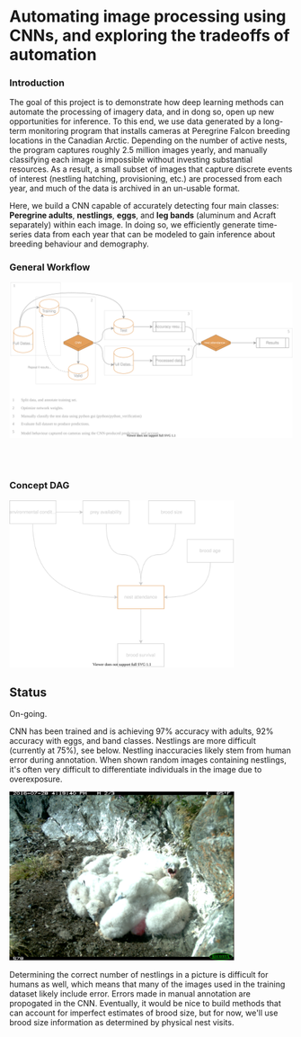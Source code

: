 # Automating image processing using CNNs, and exploring the tradeoffs of automation

### Introduction
The goal of this project is to demonstrate how deep learning methods can automate the processing of imagery data, and in dong so, open up new opportunities for inference. To this end, we use data generated by a long-term monitoring program that installs cameras at Peregrine Falcon breeding locations in the Canadian Arctic. Depending on the number of active nests, the program captures roughly 2.5 million images yearly, and manually classifying each image is impossible without investing substantial resources. As a result, a small subset of images that capture discrete events of interest (nestling hatching, provisioning, etc.) are processed from each year, and much of the data is archived in an un-usable format.


Here, we build a CNN capable of accurately detecting four main classes: **Peregrine adults**, **nestlings**, **eggs**, and **leg bands** (aluminum and Acraft separately) within each image. In doing so, we efficiently generate time-series data from each year that can be modeled to gain inference about breeding behaviour and demography. 



### General Workflow
<p float="center">
  <img src="documents/flow.drawio.svg" width="750" />
</p>

<br>
<br> 

### Concept DAG

<p float="center">
  <img src="documents/dag.drawio.svg" width="400" />
</p>



## Status
On-going.

CNN has been trained and is achieving 97% accuracy with adults, 92% accuracy with eggs, and band classes. Nestlings are more difficult (currently at 75%), see below. Nestling inaccuracies likely stem from human error during annotation. When shown random images containing nestlings, it's often very difficult to differentiate individuals in the image due to overexposure.

<p float="center">
  <img src="documents/nestling.JPG" width="400" />
</p>

Determining the correct number of nestlings in a picture is difficult for humans as well, which means that many of the images used in the training dataset likely include error. Errors made in manual annotation are propogated in the CNN. Eventually, it would be nice to build methods that can account for imperfect estimates of brood size, but for now, we'll use brood size information as determined by physical nest visits.


